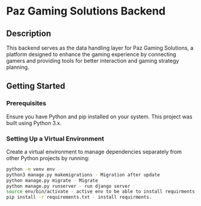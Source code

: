 # Paz Gaming Solutions Backend

## Description
This backend serves as the data handling layer for Paz Gaming Solutions, a platform designed to enhance the gaming experience by connecting gamers and providing tools for better interaction and gaming strategy planning.

## Getting Started

### Prerequisites
Ensure you have Python and pip installed on your system. This project was built using Python 3.x.

### Setting Up a Virtual Environment

Create a virtual environment to manage dependencies separately from other Python projects by running:

```bash
python -m venv env
python3 manage.py makemigrations - Migration after update
python manage.py migrate - Migrate
python manage.py runserver - run django server
source env/bin/activate - active env to be able to install requirments.
pip install -r requirements.txt - install requirments.
